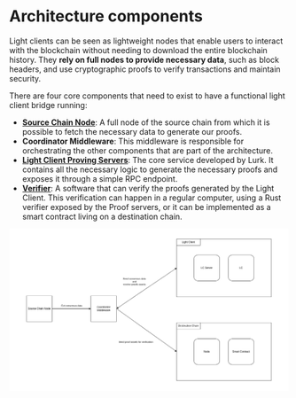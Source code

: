 # Architecture components

Light clients can be seen as lightweight nodes that enable users to interact with the blockchain without needing to
download the entire blockchain history. They **rely on full nodes to provide necessary data**, such as block headers,
and use cryptographic proofs to verify transactions and maintain security.

There are four core components that need to exist to have a functional light client bridge running:

- [**Source Chain Node**](./eth_nodes): A full node of the source chain from which it is possible to fetch the
  necessary data to generate our proofs.
- **Coordinator Middleware**: This middleware is responsible for orchestrating the other components that are part of the
  architecture.
- [**Light Client Proving Servers**](./proof_server.md): The core service developed by Lurk. It contains all the
  necessary logic to generate the necessary proofs and exposes it through a simple RPC endpoint.
- [**Verifier**](../benchmark/on_chain.md): A software that can verify the proofs generated by the Light Client. This
  verification can happen in a regular computer, using a Rust verifier exposed by the Proof servers, or it can be
  implemented as a smart contract living on a destination chain.

<img src="../images/lc-arch.png">
